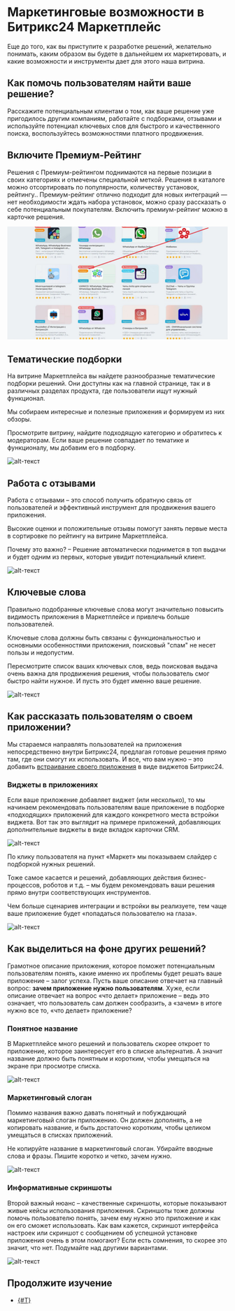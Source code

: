 # Маркетинговые возможности в Битрикс24 Маркетплейс

Еще до того, как вы приступите к разработке решений, желательно понимать, каким образом вы будете в дальнейшем их маркетировать, и какие возможности и инструменты дает для этого наша витрина.

## Как помочь пользователям найти ваше решение? 

Расскажите потенциальным клиентам о том, как ваше решение уже пригодилось другим компаниям, работайте с подборками, отзывами и используйте потенциал ключевых слов для быстрого и качественного поиска, воспользуйтесь возможностями платного продвижения.

## Включите Премиум-Рейтинг

Решения с Премиум-рейтингом поднимаются на первые позиции в своих категориях и отмечены специальной меткой. Решения в каталоге можно отсортировать по популярности, количеству установок, рейтингу.. Премиум-рейтинг отлично подходит для новых интеграций — нет необходимости ждать набора установок, можно сразу рассказать о себе потенциальным покупателям. Включить премиум-рейтинг можно в карточке решения.

![alt-текст](_images/Premium_r.jpg)

## Тематические подборки

На витрине Маркетплейса вы найдете разнообразные тематические подборки решений. Они доступны как на главной странице, так и в различных разделах продукта, где пользователи ищут нужный функционал.

Мы собираем интересные и полезные приложения и формируем из них обзоры.

Просмотрите витрину, найдите подходящую категорию и обратитесь к модераторам. Если ваше решение совпадает по тематике и функционалу, мы добавим его в подборку.

![alt-текст](_images/selections_1x.jpg)

## Работа с отзывами

Работа с отзывами – это способ получить обратную связь от пользователей и эффективный инструмент для продвижения вашего приложения.

Высокие оценки и положительные отзывы помогут занять первые места в сортировке по рейтингу на витрине Маркетплейса.

Почему это важно? – Решение автоматически поднимется в топ выдачи и будет одним из первых, которые увидит потенциальный клиент.

![alt-текст](_images/reviews_1x.jpg)

## Ключевые слова

Правильно подобранные ключевые слова могут значительно повысить видимость приложения в Маркетплейсе и привлечь больше пользователей.

Ключевые слова должны быть связаны с функциональностью и основными особенностями приложения, поисковый "спам" не несет пользы и недопустим.

Пересмотрите список ваших ключевых слов, ведь поисковая выдача очень важна для продвижения решения, чтобы пользователь смог быстро найти нужное. И пусть это будет именно ваше решение.

![alt-текст](_images/fields_in_the_crm_1x.jpg)

## Как рассказать пользователям о своем приложении?

Мы стараемся направлять пользователей на приложения непосредственно внутри Битрикс24, предлагая готовые решения прямо там, где они смогут их использовать. И все, что вам нужно – это добавить [встраивание своего приложения](../../api-reference/widgets/index.md) в виде виджетов Битрикс24.

### Виджеты в приложениях

Если ваше приложение добавляет виджет (или несколько), то мы начинаем рекомендовать пользователям ваше приложение в подборке «подходящих» приложений для каждого конкретного места встройки виджета. Вот так это выглядит на примере приложений, добавляющих дополнительные виджеты в виде вкладок карточки CRM.

![alt-текст](_images/application_embedding.jpg)

По клику пользователя на пункт «Маркет» мы показываем слайдер с подборкой нужных решений.

Тоже самое касается и решений, добавляющих действия бизнес-процессов, роботов и т.д. – мы будем рекомендовать ваши решения прямо внутри соответствующих инструментов.

Чем больше сценариев интеграции и встройки вы реализуете, тем чаще ваше приложение будет «попадаться пользователю на глаза».

![alt-текст](_images/collections_application_embedding.jpg)

## Как выделиться на фоне других решений?

Грамотное описание приложения, которое поможет потенциальным пользователям понять, какие именно их проблемы будет решать ваше приложение – залог успеха. Пусть ваше описание отвечает на главный вопрос: **зачем приложение нужно пользователям**. Хуже, если описание отвечает на вопрос «что делает» приложение – ведь это означает, что пользователь сам должен сообразить, а «зачем» в итоге нужно все то, «что делает» приложение?

### Понятное название

В Маркетплейсе много решений и пользователь скорее откроет то приложение, которое заинтересует его в списке альтернатив. А значит название должно быть понятным и коротким, чтобы умещаться на экране при просмотре списка.

![alt-текст](_images/understandable_name.jpg)

### Маркетинговый слоган

Помимо названия важно давать понятный и побуждающий маркетинговый слоган приложению. Он должен дополнять, а не копировать название, и быть достаточно коротким, чтобы целиком умещаться в списках приложений. 

Не копируйте название в маркетинговый слоган. Убирайте вводные слова и фразы. Пишите коротко и четко, зачем нужно.

![alt-текст](_images/short_description.jpg)

### Информативные скриншоты

Второй важный нюанс – качественные скриншоты, которые показывают живые кейсы использования приложения. Скриншоты тоже должны помочь пользователю понять, зачем ему нужно это приложение и как он его сможет использовать. Как вам кажется, скриншот интерфейса настроек или скриншот с сообщением об успешной установке приложения очень в этом помогают? Если есть сомнения, то скорее это значит, что нет. Подумайте над другими вариантами.

![alt-текст](_images/screenshots.jpg)

## Продолжите изучение

- [{#T}](users-rating.md)
